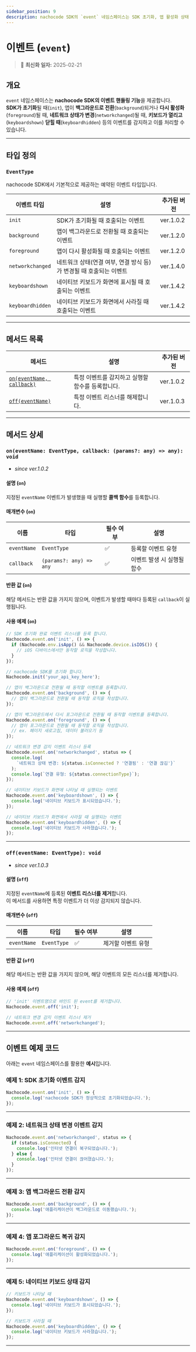 ```yaml
---
sidebar_position: 9
description: nachocode SDK의 `event` 네임스페이스는 SDK 초기화, 앱 활성화 상태 변경, 네트워크 변화 등의 다양한 이벤트를 처리할 수 있도록 지원합니다.
---
```


# 이벤트 (`event`)

> 🔔 **최신화 일자:** 2025-02-21

## **개요**

`event` 네임스페이스는 **nachocode SDK의 이벤트 핸들링 기능**을 제공합니다.  
**SDK가 초기화**될 때(`init`), 앱이 **백그라운드로 전환**(`background`)되거나 **다시 활성화**(`foreground`)될 때, **네트워크 상태가 변경**(`networkchanged`)될 때, **키보드가 열리고**(`keyboardshown`) **닫힐 때**(`keyboardhidden`) 등의 이벤트를 감지하고 이를 처리할 수 있습니다.

---

## **타입 정의**

### **`EventType`**

nachocode SDK에서 기본적으로 제공하는 예약된 이벤트 타입입니다.

| 이벤트 타입      | 설명                                                               | 추가된 버전 |
| ---------------- | ------------------------------------------------------------------ | ----------- |
| `init`           | SDK가 초기화될 때 호출되는 이벤트                                  | ver.1.0.2   |
| `background`     | 앱이 백그라운드로 전환될 때 호출되는 이벤트                        | ver.1.2.0   |
| `foreground`     | 앱이 다시 활성화될 때 호출되는 이벤트                              | ver.1.2.0   |
| `networkchanged` | 네트워크 상태(연결 여부, 연결 방식 등)가 변경될 때 호출되는 이벤트 | ver.1.4.0   |
| `keyboardshown`  | 네이티브 키보드가 화면에 표시될 때 호출되는 이벤트                 | ver.1.4.2   |
| `keyboardhidden` | 네이티브 키보드가 화면에서 사라질 때 호출되는 이벤트               | ver.1.4.2   |

---

## **메서드 목록**

| 메서드                                                                            | 설명                                             | 추가된 버전 |
| --------------------------------------------------------------------------------- | ------------------------------------------------ | ----------- |
| [`on(eventName, callback)`](#oneventname-eventtype-callback-params-any--any-void) | 특정 이벤트를 감지하고 실행할 함수를 등록합니다. | ver.1.0.2   |
| [`off(eventName)`](#offeventname-eventtype-void)                                  | 특정 이벤트 리스너를 해제합니다.                 | ver.1.0.3   |

---

## **메서드 상세**

### **`on(eventName: EventType, callback: (params?: any) => any): void`**

- _since ver.1.0.2_

#### 설명 (`on`)

지정된 `eventName` 이벤트가 발생했을 때 실행할 **콜백 함수**를 등록합니다.

#### 매개변수 (`on`)

| 이름        | 타입                    | 필수 여부 | 설명                       |
| ----------- | ----------------------- | --------- | -------------------------- |
| `eventName` | `EventType`             | ✅        | 등록할 이벤트 유형         |
| `callback`  | `(params?: any) => any` | ✅        | 이벤트 발생 시 실행될 함수 |

#### 반환 값 (`on`)

해당 메서드는 반환 값을 가지지 않으며, 이벤트가 발생할 때마다 등록된 `callback`이 실행됩니다.

#### 사용 예제 (`on`)

```javascript
// SDK 초기화 완료 이벤트 리스너를 등록 합니다.
Nachocode.event.on('init', () => {
  if (Nachocode.env.isApp() && Nachocode.device.isIOS()) {
    // iOS 디바이스에서만 동작할 로직을 작성합니다.
  }
});

// nachocode SDK를 초기화 합니다.
Nachocode.init('your_api_key_here');
```

```javascript
// 앱이 백그라운드로 전환될 때 동작할 이벤트를 등록합니다.
Nachocode.event.on('background', () => {
  // 앱이 백그라운드로 전환될 때 동작할 로직을 작성합니다.
});
```

```javascript
// 앱이 백그라운드에서 다시 포그라운드로 전환될 때 동작할 이벤트를 등록합니다.
Nachocode.event.on('foreground', () => {
  // 앱이 포그라운드로 전환될 때 동작할 로직을 작성합니다.
  // ex. 페이지 새로고침, 데이터 불러오기 등
});
```

```javascript
// 네트워크 변경 감지 이벤트 리스너 등록
Nachocode.event.on('networkchanged', status => {
  console.log(
    `네트워크 상태 변경: ${status.isConnected ? '연결됨' : '연결 끊김'}`
  );
  console.log(`연결 유형: ${status.connectionType}`);
});
```

```javascript
// 네이티브 키보드가 화면에 나타날 때 실행되는 이벤트
Nachocode.event.on('keyboardshown', () => {
  console.log('네이티브 키보드가 표시되었습니다.');
});
```

```javascript
// 네이티브 키보드가 화면에서 사라질 때 실행되는 이벤트
Nachocode.event.on('keyboardhidden', () => {
  console.log('네이티브 키보드가 사라졌습니다.');
});
```

---

### **`off(eventName: EventType): void`**

- _since ver.1.0.3_

#### 설명 (`off`)

지정된 `eventName`에 등록된 **이벤트 리스너를 제거**합니다.  
이 메서드를 사용하면 특정 이벤트가 더 이상 감지되지 않습니다.

#### 매개변수 (`off`)

| 이름        | 타입        | 필수 여부 | 설명               |
| ----------- | ----------- | --------- | ------------------ |
| `eventName` | `EventType` | ✅        | 제거할 이벤트 유형 |

#### 반환 값 (`off`)

해당 메서드는 반환 값을 가지지 않으며, 해당 이벤트의 모든 리스너를 제거합니다.

#### 사용 예제 (`off`)

```javascript
// 'init' 이벤트명으로 바인드 된 event를 제거합니다.
Nachocode.event.off('init');
```

```javascript
// 네트워크 변경 감지 이벤트 리스너 제거
Nachocode.event.off('networkchanged');
```

---

## **이벤트 예제 코드**

아래는 `event` 네임스페이스를 활용한 **예시**입니다.

### **예제 1: SDK 초기화 이벤트 감지**

```javascript
Nachocode.event.on('init', () => {
  console.log('nachocode SDK가 정상적으로 초기화되었습니다.');
});
```

---

### **예제 2: 네트워크 상태 변경 이벤트 감지**

```javascript
Nachocode.event.on('networkchanged', status => {
  if (status.isConnected) {
    console.log('인터넷 연결이 복구되었습니다.');
  } else {
    console.log('인터넷 연결이 끊어졌습니다.');
  }
});
```

---

### **예제 3: 앱 백그라운드 전환 감지**

```javascript
Nachocode.event.on('background', () => {
  console.log('애플리케이션이 백그라운드로 이동했습니다.');
});
```

---

### **예제 4: 앱 포그라운드 복귀 감지**

```javascript
Nachocode.event.on('foreground', () => {
  console.log('애플리케이션이 활성화되었습니다.');
});
```

---

### **예제 5: 네이티브 키보드 상태 감지**

```javascript
// 키보드가 나타날 때
Nachocode.event.on('keyboardshown', () => {
  console.log('네이티브 키보드가 표시되었습니다.');
});

// 키보드가 사라질 때
Nachocode.event.on('keyboardhidden', () => {
  console.log('네이티브 키보드가 사라졌습니다.');
});
```

---
